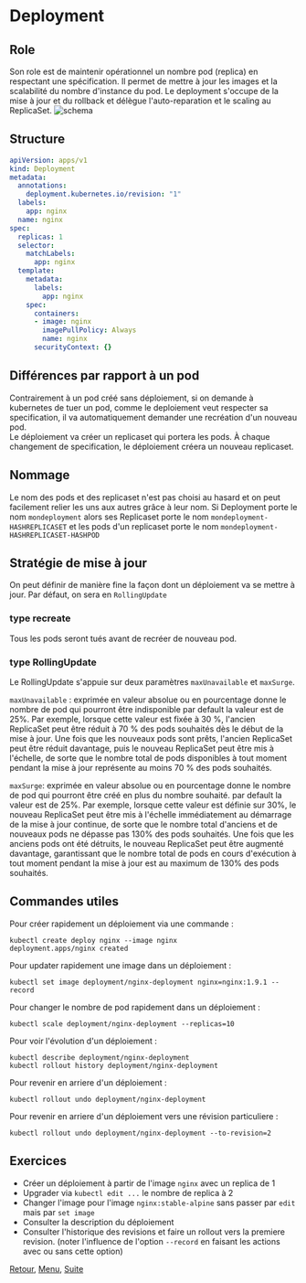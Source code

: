 # Deployment
## Role
Son role est de maintenir opérationnel un nombre pod (replica) en respectant une spécification. 
Il permet de mettre à jour les images et la scalabilité du nombre d'instance du pod.
Le deployment s'occupe de la mise à jour et du rollback et délègue l'auto-reparation et le scaling au ReplicaSet.
![schema](https://obeyler.github.io/Formation-K8S/images/Deploiement.svg)
## Structure
```yaml
apiVersion: apps/v1
kind: Deployment
metadata:
  annotations:
    deployment.kubernetes.io/revision: "1"
  labels:
    app: nginx
  name: nginx
spec:
  replicas: 1
  selector:
    matchLabels:
      app: nginx
  template:
    metadata:
      labels:
        app: nginx
    spec:
      containers:
      - image: nginx
        imagePullPolicy: Always
        name: nginx
      securityContext: {}
```
## Différences par rapport à un pod
Contrairement à un pod créé sans déploiement, si on demande à kubernetes de tuer un pod, comme le deploiement veut respecter sa specification, il va automatiquement demander une recréation d'un nouveau pod.   
Le déploiement va créer un replicaset qui portera les pods. À chaque changement de specification, le déploiement créera un nouveau replicaset.

## Nommage
Le nom des pods et des replicaset n'est pas choisi au hasard et on peut facilement relier les uns aux autres grâce à leur nom.
Si Deployment porte le nom `mondeployment`
alors ses Replicaset porte le nom `mondeployment-HASHREPLICASET`
et les pods d'un replicaset porte le nom `mondeployment-HASHREPLICASET-HASHPOD`

## Stratégie de mise à jour
On peut définir de manière fine la façon dont un déploiement va se mettre à jour. 
Par défaut, on sera en `RollingUpdate`

### type recreate
Tous les pods seront tués avant de recréer de nouveau pod.

### type RollingUpdate
Le RollingUpdate s'appuie sur deux paramètres `maxUnavailable` et `maxSurge`.

`maxUnavailable` : exprimée en valeur absolue ou en pourcentage donne le nombre de pod qui pourront être indisponible
par default la valeur est de 25%.
Par exemple, lorsque cette valeur est fixée à 30 %, 
l'ancien ReplicaSet peut être réduit à 70 % des pods souhaités dès le début de la mise à jour. 
Une fois que les nouveaux pods sont prêts, l'ancien ReplicaSet peut être réduit davantage, puis le nouveau ReplicaSet peut être mis à l'échelle, de sorte que le nombre total de pods disponibles à tout moment pendant la mise à jour représente au moins 70 % des pods souhaités.

`maxSurge`:  exprimée en valeur absolue ou en pourcentage donne le nombre de pod qui pourront être créé en plus du nombre souhaité.
par default la valeur est de 25%.
Par exemple, lorsque cette valeur est définie sur 30%, le nouveau ReplicaSet peut être mis à l'échelle immédiatement au démarrage de la mise à jour continue, de sorte que le nombre total d'anciens et de nouveaux pods ne dépasse pas 130% des pods souhaités. 
Une fois que les anciens pods ont été détruits, le nouveau ReplicaSet peut être augmenté davantage, garantissant que le nombre total de pods en cours d'exécution à tout moment pendant la mise à jour est au maximum de 130% des pods souhaités.

## Commandes utiles
Pour créer rapidement un déploiement via une commande :
```shell
kubectl create deploy nginx --image nginx
deployment.apps/nginx created
```

Pour updater rapidement une image dans un déploiement :
```shell
kubectl set image deployment/nginx-deployment nginx=nginx:1.9.1 --record
```
Pour changer le nombre de pod rapidement dans un déploiement :
```
kubectl scale deployment/nginx-deployment --replicas=10
```

Pour voir l'évolution d'un déploiement :
```shell
kubectl describe deployment/nginx-deployment
kubectl rollout history deployment/nginx-deployment
```

Pour revenir en arriere d'un déploiement :
```shell
kubectl rollout undo deployment/nginx-deployment
```

Pour revenir en arriere d'un déploiement vers une révision particuliere :
```shell
kubectl rollout undo deployment/nginx-deployment --to-revision=2
```

## Exercices
- Créer un déploiement à partir de l'image `nginx` avec un replica de 1
- Upgrader via `kubectl edit ...` le nombre de replica à 2
- Changer l'image pour l'image `nginx:stable-alpine` sans passer par `edit` mais par `set image`
- Consulter la description du déploiement
- Consulter l'historique des revisions et faire un rollout vers la premiere revision.
  (noter l'influence de l'option `--record` en faisant les actions avec ou sans cette option)



[Retour](https://obeyler.github.io/Formation-K8S/Chapitres/Workload.html), [Menu](https://obeyler.github.io/Formation-K8S/), [Suite](https://obeyler.github.io/Formation-K8S/Chapitres/HorizontalPodAutoScaling.html)
